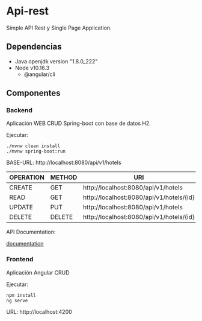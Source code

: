 # Api-rest

Simple API Rest y Single Page Application.

## Dependencias

 - Java openjdk version "1.8.0_222"
 - Node v10.16.3
    - @angular/cli

## Componentes

### Backend

Aplicación WEB CRUD Spring-boot con base de datos H2.

Ejecutar: 

```
./mvnw clean install
./mvnw spring-boot:run
```

BASE-URL:   http://localhost:8080/api/v1/hotels

|OPERATION|METHOD|URI|
|---|---|---|
|CREATE|GET|http://localhost:8080/api/v1/hotels|
|READ|GET|http://localhost:8080/api/v1/hotels/{id}|
|UPDATE|PUT|http://localhost:8080/api/v1/hotels|
|DELETE|DELETE|http://localhost:8080/api/v1/hotels/{id}|

API Documentation:

[documentation](http://localhost:8080/swagger-ui.html)

### Frontend

Aplicación Angular CRUD

Ejecutar: 

```
npm install
ng serve
```

URL:   http://localhost:4200

